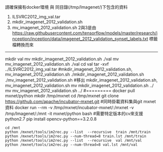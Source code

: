 請確保擁有docker環境
與 同目錄(/tmp/Imagenet/)下包含的資料
1. ILSVRC2012_img_val.tar
2. mkdir_imagenet_2012_validation.sh
3. mv_imagenet_2012_validation.sh
2與3是由
https://raw.githubusercontent.com/tensorflow/models/master/research/inception/inception/data/imagenet_2012_validation_synset_labels.txt
標籤檔轉換而來

***
mkdir val
mv mkdir_imagenet_2012_validation.sh ./val
mv mv_imagenet_2012_validation.sh ./val
cd val
tar -xvf ../ILSVRC2012_img_val.tar
#mkdir_imagenet_2012_validation.sh,  mv_imagenet_2012_validation.sh 
./mkdir_imagenet_2012_validation.sh
./mv_imagenet_2012_validation.sh
#移出 mkdir_imagenet_2012_validation.sh,  mv_imagenet_2012_validation.sh
    mv mkdir_imagenet_2012_validation.sh ../
    mv mv_imagenet_2012_validation.sh ../
    #=========
    docker pull mxnet/python
    mkdir /tmp/mxnet
    cd /tmp/mxnet
    git clone https://github.com/apache/incubator-mxnet.git
    #同時掛載資料集與git mxnet資料 
    docker run --rm -v /tmp/mxnet/incubator-mxnet/:/mxnet -v /tmp/Imagenet/:/mnt -it mxnet/python bash
    #需要特定版本的cv來支援python2.7
    pip install opencv-python==3.2.0.8

    cd /mnt
    python /mxnet/tools/im2rec.py --list  --recursive  train /mnt/train
    python /mxnet/tools/im2rec.py --num-thread=8 train.lst /mnt/train
    python /mxnet/tools/im2rec.py --list  --recursive  val /mnt/val
    python /mxnet/tools/im2rec.py --num-thread=8 val.lst /mnt/val
